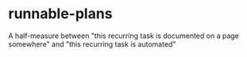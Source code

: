 # runnable-plans
A half-measure between "this recurring task is documented on a page somewhere" and "this recurring task is automated"
